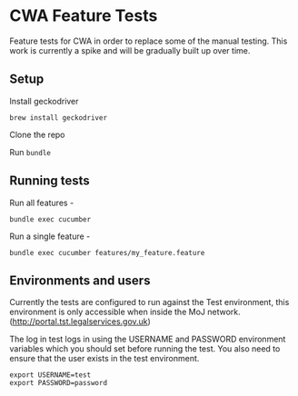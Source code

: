 # CWA Feature Tests

Feature tests for CWA in order to replace some of the manual testing.  This work is currently a spike and will be gradually built up over time.

## Setup

Install geckodriver

`brew install geckodriver`

Clone the repo

Run `bundle`

## Running tests

Run all features -

`bundle exec cucumber`

Run a single feature -

`bundle exec cucumber features/my_feature.feature`

## Environments and users

Currently the tests are configured to run against the Test environment, this environment is only accessible when inside the MoJ network. (http://portal.tst.legalservices.gov.uk)

The log in test logs in using the USERNAME and PASSWORD environment
variables which you should set before running the test.  You also need to ensure that the user exists in the test environment.

```
export USERNAME=test
export PASSWORD=password
```
